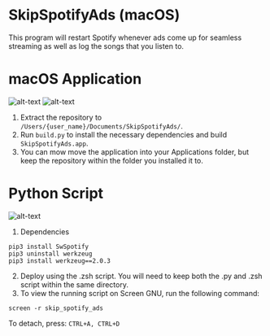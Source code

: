 # SkipSpotifyAds (macOS)
This program will restart Spotify whenever ads come up for seamless streaming as well as log the songs that you listen to.

# macOS Application
![alt-text](https://i.imgur.com/oJa7rlG.png)
![alt-text](https://i.imgur.com/C4AV4G6.png)

1. Extract the repository to `/Users/{user_name}/Documents/SkipSpotifyAds/`.
2. Run `build.py` to install the necessary dependencies and build `SkipSpotifyAds.app`.
3. You can mow move the application into your Applications folder, but keep the repository within the folder you installed it to.


# Python Script
![alt-text](https://i.imgur.com/YFOjnpl.png)

1. Dependencies
```
pip3 install SwSpotify
pip3 uninstall werkzeug
pip3 install werkzeug==2.0.3
```

2. Deploy using the .zsh script.  You will need to keep both the .py and .zsh script within the same directory.
3. To view the running script on Screen GNU, run the following command:
```
screen -r skip_spotify_ads
```
To detach, press:
```CTRL+A, CTRL+D```
